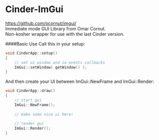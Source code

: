 Cinder-ImGui
===================
https://github.com/ocornut/imgui/   
Immediate mode GUI Library from Omar Cornut.   
Non-kosher wrapper for use with the last Cinder version.

####Basic Use
Call this in your setup:
```c++
void CinderApp::setup()
{
    // set ui window and io events callbacks
    ImGui::setWindow( getWindow() );
}
```

And then create your UI between ImGui::NewFrame and ImGui::Render:
```c++
void CinderApp::draw()
{
    // start gui
    ImGui::NewFrame();
    
    // make some nice ui here!
    
    // render gui
    ImGui::Render();
}
```
